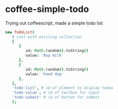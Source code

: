 # coffee-simple-todo
Trying out coffeescript, made a simple todo list



```coffee
new TodoList(
   # init with existing collection
   [   
      {
         id: Math.random().toString()
         value: 'Buy milk'
      },
      {
         id: Math.random().toString()
         value: 'Feed dog'
      },      
   ],
   'todo-list', # id of element to display todos
   'todo-value', # id of textbox for input
   'todo-submit' # id of button for submit
   );
 
